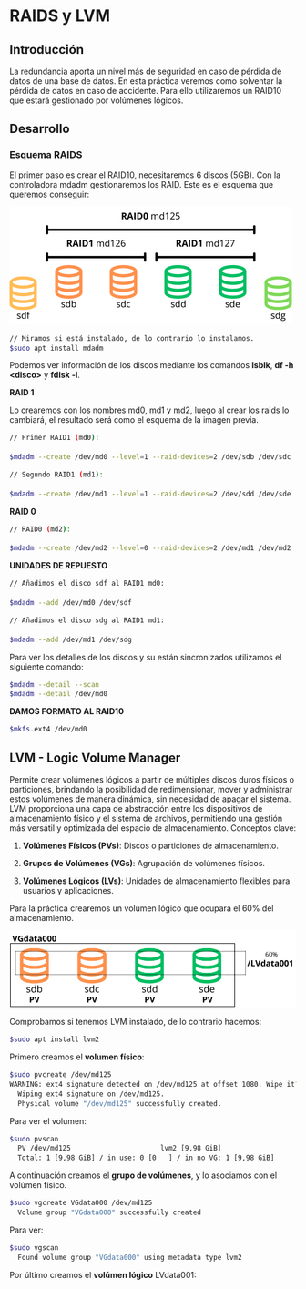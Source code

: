 # RAIDS y LVM

## Introducción

La redundancia aporta un nivel más de seguridad en caso de pérdida de datos de una base de datos. En esta práctica veremos como solventar la pérdida de datos en caso de accidente. Para ello utilizaremos un RAID10 que estará gestionado por volúmenes lógicos.

## Desarrollo

### Esquema RAIDS

El primer paso es crear el RAID10, necesitaremos 6 discos (5GB). Con la controladora mdadm gestionaremos los RAID. Este es el esquema que queremos conseguir:

![Esquema RAID10](images/RAID10.png)

```bash
// Miramos si está instalado, de lo contrario lo instalamos.
$sudo apt install mdadm
 ```

 Podemos ver información de los discos mediante los comandos **lsblk**, **df -h \<disco\>** y **fdisk -l**.

 **RAID 1**
 
 Lo crearemos con los nombres md0, md1 y md2, luego al crear los raids lo cambiará, el resultado será como el esquema de la imagen previa.

```bash
// Primer RAID1 (md0):

$mdadm --create /dev/md0 --level=1 --raid-devices=2 /dev/sdb /dev/sdc
 ```

 ```bash
// Segundo RAID1 (md1):

$mdadm --create /dev/md1 --level=1 --raid-devices=2 /dev/sdd /dev/sde
 ```

 **RAID 0**

```bash
// RAID0 (md2):

$mdadm --create /dev/md2 --level=0 --raid-devices=2 /dev/md1 /dev/md2
 ```


 **UNIDADES DE REPUESTO**

```bash
// Añadimos el disco sdf al RAID1 md0:

$mdadm --add /dev/md0 /dev/sdf
 ```

 ```bash
// Añadimos el disco sdg al RAID1 md1:

$mdadm --add /dev/md1 /dev/sdg
 ```

 Para ver los detalles de los discos y su están sincronizados utilizamos el siguiente comando:

 ```bash
$mdadm --detail --scan
$mdadm --detail /dev/md0
 ```

 **DAMOS FORMATO AL RAID10**
 ```bash
$mkfs.ext4 /dev/md0
 ```

 ## LVM - Logic Volume Manager
  Permite crear volúmenes lógicos a partir de múltiples discos duros físicos o particiones, brindando la posibilidad de redimensionar, mover y administrar estos volúmenes de manera dinámica, sin necesidad de apagar el sistema. LVM proporciona una capa de abstracción entre los dispositivos de almacenamiento físico y el sistema de archivos, permitiendo una gestión más versátil y optimizada del espacio de almacenamiento. Conceptos clave:

1. **Volúmenes Físicos (PVs)**: Discos o particiones de almacenamiento.

2. **Grupos de Volúmenes (VGs)**: Agrupación de volúmenes físicos.

3. **Volúmenes Lógicos (LVs)**: Unidades de almacenamiento flexibles para usuarios y aplicaciones.


Para la práctica crearemos un volúmen lógico que ocupará el 60% del almacenamiento.

![LVdata001](images/LVM1.png)

Comprobamos si tenemos LVM instalado, de lo contrario hacemos:
```bash
$sudo apt install lvm2
```

Primero creamos el **volumen físico**:
```bash
$sudo pvcreate /dev/md125
WARNING: ext4 signature detected on /dev/md125 at offset 1080. Wipe it? [y/n]: y
  Wiping ext4 signature on /dev/md125.
  Physical volume "/dev/md125" successfully created.
```

Para ver el volumen:
```bash
$sudo pvscan
  PV /dev/md125                      lvm2 [9,98 GiB]
  Total: 1 [9,98 GiB] / in use: 0 [0   ] / in no VG: 1 [9,98 GiB]
```
A continuación creamos el **grupo de volúmenes**, y lo asociamos con el volúmen físico.
```bash
$sudo vgcreate VGdata000 /dev/md125
  Volume group "VGdata000" successfully created
```

Para ver:
```bash
$sudo vgscan
  Found volume group "VGdata000" using metadata type lvm2
```
Por último creamos el **volúmen lógico** LVdata001:
```bash
```

